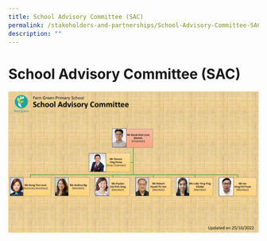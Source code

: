 ```yaml
---
title: School Advisory Committee (SAC)
permalink: /stakeholders-and-partnerships/School-Advisory-Committee-SAC/
description: ""
---
```


# School Advisory Committee (SAC)

![](/images/SAC/SAC.jpeg)
